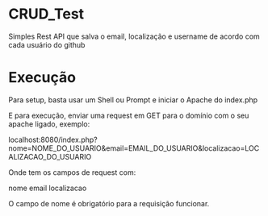 # CRUD_Test
Simples Rest API que salva o email, localização e username de acordo com cada usuário do github

<h1>Execução</h1>

Para setup, basta usar um Shell ou Prompt e iniciar o Apache do index.php

E para execução, enviar uma request em GET para o domínio com o seu apache ligado, exemplo:

localhost:8080/index.php?nome=NOME_DO_USUARIO&email=EMAIL_DO_USUARIO&localizacao=LOCALIZACAO_DO_USUARIO

Onde tem os campos de request com:

nome
email
localizacao

O campo de nome é obrigatório para a requisição funcionar.
